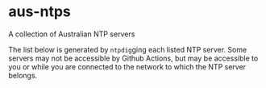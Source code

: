 # aus-ntps
A collection of Australian NTP servers

The list below is generated by `ntpdig`ging each listed NTP server. Some servers may not be accessible by Github Actions, but may be accessible to you or while you are connected to the network to which the NTP server belongs.
